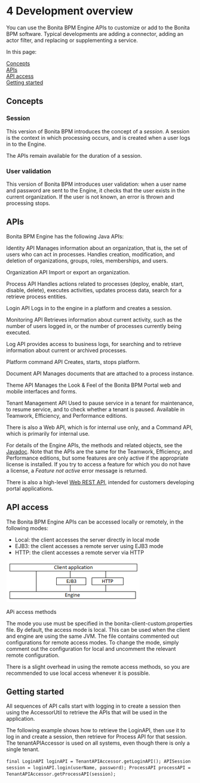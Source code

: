 # 4 Development overview


You can use the Bonita BPM Engine APIs to customize or add to the Bonita BPM
software. Typical developments are adding a connector, adding an actor filter,
and replacing or supplementing a service.


In this page: 


[Concepts](#L363)  
[APIs](#L373)  
[API access](#L365)  
[Getting started](#L832)


## Concepts


### Session


This version of Bonita BPM introduces the concept of a _session_. A
session is the context in which processing occurs, and is created when a user
logs in to the Engine. 


The APIs remain available for the duration of a session. 


### User validation


This version of Bonita BPM introduces user validation: when a user name and
password are sent to the Engine, it checks that the user exists in the current
organization. If the user is not known, an error is thrown and processing
stops.





## APIs


Bonita BPM Engine has the following Java APIs:

Identity API
Manages information about an organization, that is, the set of users
who can act in processes. Handles creation, modification, and deletion
of organizations, groups, roles, memberships, and users.

Organization API
Import or export an organization.

Process API
Handles actions related to processes (deploy, enable, start, disable,
delete), executes activities, updates process data, search for a
retrieve process entities.

Login API
Logs in to the engine in a platform and creates a
session.

Monitoring API
Retrieves information about current activity, such as the number of
users logged in, or the number of processes currently being
executed.

Log API
provides access to business logs, for searching and to retrieve
information about current or archived processes.

Platform command API
Creates, starts, stops platform.

Document API
Manages documents that are attached to a process instance.

Theme API
Manages the Look & Feel of the Bonita BPM Portal web and mobile interfaces and forms.

Tenant Management API
Used to pause service in a tenant for maintenance, to resume service, and to check whether a tenant is paused. Available in Teamwork, Efficiency, and Performance editions.

There is also a Web API, which is for internal use only, and a Command API,
which is primarily for internal use.


For details of the Engine APIs, the methods and related objects, see the 
[Javadoc](/javadoc-71). 
Note that the APIs are the same for the Teamwork, Efficiency, and Performance editions, but some features are only active if the appropriate license is installed. 
If you try to access a feature for which you do not have a license, a _Feature not active_ error message is returned.


There is also a high-level [Web REST API](/rest-api-overview.md), intended for customers developing portal applications.





## API access


The Bonita BPM Engine APIs can be accessed locally or remotely, in the following
modes:

* Local: the client accesses the server directly in local mode
* EJB3: the client accesses a remote server using EJB3 mode
* HTTP: the client accesses a remote server via HTTP

![Diagram of API access options](images/images-6_0/dev_overview_api_access.png)

APi access methods


The mode you use must be specified in the bonita-client-custom.properties file. By
default, the access mode is local. This can be used when the client and engine
are using the same JVM. The file contains commented out configurations for
remote access modes. To change the mode, simply comment out the configuration
for local and uncomment the relevant remote configuration.


There is a slight overhead in using the remote access methods, so you are recommended to use local access whenever it is possible.





## Getting started


All sequences of API calls start with logging in to create a session then
using the AccessorUtil to retrieve the APIs that will be used in the
application.


The following example shows how to retrieve the LoginAPI, then use it to log
in and create a session, then retrieve for Process API for that session. 
The tenantAPIAccessor is used on all systems, even though there is only a single tenant.

`
final LoginAPI loginAPI = TenantAPIAccessor.getLoginAPI();
APISession session = loginAPI.login(userName, password);
ProcessAPI processAPI = TenantAPIAccessor.getProcessAPI(session);
`